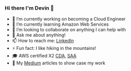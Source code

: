 ### Hi there I'm Devin 👋

- 🔭 I’m currently working on becoming a Cloud Engineer 
- 🌱 I’m currently learning Amazon Web Services
- 👯 I’m looking to collaborate on anything I can help with
- 💬 Ask me about anything!
- 📫 How to reach me: [LinkedIn](www.linkedin.com/in/devin07)
- ⚡ Fun fact: I like hiking in the mountains! 
- :mortar_board: AWS certified X2 [CDA](https://www.credly.com/badges/5fad11c1-f5a3-4380-a2b5-abd7ad15e37e/public_url), [SAA](https://www.credly.com/badges/86b00f66-0b27-4b2f-a4d6-7b3fc497ffb2/public_url)
- :panda_face: My [Medium](https://medium.com/@Devin007) articles to show case my work
